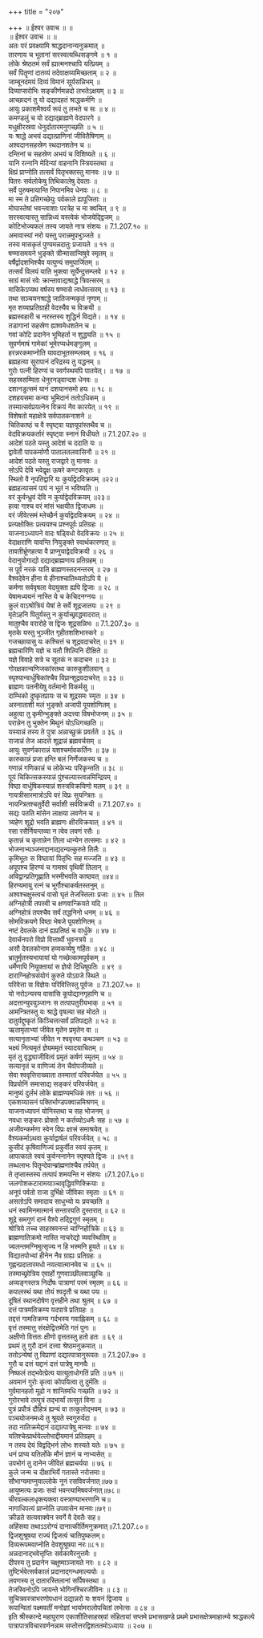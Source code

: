 +++
title = "२०७"

+++
॥ ईश्वर उवाच ॥ ॥  
॥ ईश्वर उवाच ॥ ॥  
अतः परं प्रवक्ष्यामि श्राद्धदानान्यनुक्रमात् ॥  
तारणाय च भूतानां सरस्वत्यब्धिसङ्गमे ॥ १ ॥  
लोके श्रेष्ठतमं सर्वं ह्यात्मनश्चापि यत्प्रियम् ॥  
सर्वं पितॄणां दातव्यं तदेवाक्षय्यमिच्छताम् ॥ २ ॥  
जाम्बूनदमयं दिव्यं विमानं सूर्यसन्निभम् ॥  
दिव्याप्सरोभिः सङ्कीर्णमन्नदो लभतेऽक्षयम् ॥ ३ ॥  
आच्छादनं तु यो दद्यादहतं श्राद्धकर्मणि ॥  
आयुः प्रकाशमैश्वर्यं रूपं तु लभते च सः ॥ ४ ॥  
कमण्डलुं च यो दद्याद्ब्राह्मणे वेदपारगे ॥  
मधुक्षीरस्रवा धेनुर्दातारमनुगच्छति ॥ ५ ॥  
यः श्राद्धे अभयं दद्यात्प्राणिनां जीवितैषिणाम् ॥  
अश्वदानसहस्रेण रथदानशतेन च ॥  
दन्तिनां च सहस्रेण अभयं च विशिष्यते ॥ ६ ॥  
यानि रत्नानि मेदिन्यां वाहनानि स्त्रियस्तथा ॥  
क्षिप्रं प्राप्नोति तत्सर्वं पितृभक्तस्तु मानवः ॥ ७ ॥  
पितरः सर्वलोकेषु तिथिकालेषु देवताः ॥  
सर्वे पुरुषमायान्ति निपानमिव धेनवः ॥ ८ ॥  
मा स्म ते प्रतिगच्छेयुः पर्वकाले ह्यपूजिताः ॥  
मोघास्तेषां भवन्त्वाशाः परत्रेह च मा क्वचित् ॥ ९ ॥  
सरस्वत्यास्तु सान्निध्यं यस्त्वेकं भोजयेद्द्विजम् ॥  
कोटिभोज्यफलं तस्य जायते नात्र संशयः ॥ 7.1.207.१० ॥  
अमावास्यां नरो यस्तु परान्नमुपभुञ्जते ॥  
तस्य मासकृतं पुण्यमन्नदातुः प्रजायते ॥ ११ ॥  
षण्मासमयने भुङ्क्ते त्रीन्मासान्विषुवे स्मृतम् ॥  
वर्षैर्द्वादशभिश्चैव यत्पुण्यं समुपार्जितम् ॥  
तत्सर्वं विलयं याति भुक्त्वा सूर्येन्दुसम्प्लवे ॥ १२ ॥  
साग्रं मासं रवेः क्रान्तावाद्यश्राद्धे त्रिवत्सरम् ॥  
मासिकेऽप्यथ वर्षस्य षण्मासे त्वर्धवत्सरम् ॥ १३ ॥  
तथा सञ्चयनश्राद्धे जातिजन्मकृतं नृणाम् ॥  
मृत शय्याप्रतिग्राही वेदस्यैव च विक्रयी ॥  
ब्रह्मस्वहारी च नरस्तस्य शुद्धिर्न विद्यते। ॥ १४ ॥  
तडागानां सहस्रेण ह्यश्वमेधशतेन च ॥  
गवां कोटि प्रदानेन भूमिहर्ता न शुद्ध्यति ॥ १५ ॥  
सुवर्णमाषं गामेकां भूमेरप्यर्धमङ्गुलम् ॥  
हरन्नरकमाप्नोति यावदाभूतसम्प्लवम् ॥ १६ ॥  
ब्रह्महत्या सुरापानं दरिद्रस्य तु यद्धनम् ॥  
गुरोः पत्नी हिरण्यं च स्वर्गस्थमपि पातयेत्। ॥ १७ ॥  
सहस्रसम्मिता धेनुरनड्वान्दश धेनवः ॥  
दशानडुत्समं यानं दशयानसमो हयः ॥ १८ ॥  
दशहयसमा कन्या भूमिदानं ततोऽधिकम् ॥  
तस्मात्सर्वप्रयत्नेन विक्रयं नैव कारयेत् ॥ १९ ॥  
विशेषतो महाक्षेत्रे सर्वपातकनाशने ॥  
चितिकाष्ठं च वै स्पृष्ट्वा यज्ञयूपांस्तथैव च ॥  
वेदविक्रयकर्तारं स्पृष्ट्वा स्नानं विधीयते ॥ 7.1.207.२० ॥  
आदेशं पठते यस्तु आदेशं च ददाति यः ॥  
द्वावेतौ पापकर्माणौ पातालतलवासिनौ ॥ २१ ॥  
आदेशं पठते यस्तु राजद्वारे तु मानवः ॥  
सोऽपि देवि भवेद्वृक्ष ऊषरे कण्टकावृतः ॥  
स्थितो वै नृपतिद्वारि यः कुर्याद्वेदविक्रयम् ॥२२॥  
ब्रह्महत्यासमं पापं न भूतं न भविष्यति ॥  
वरं कुर्वन्ध्रुवं देवि न कुर्याद्वेदविक्रयम् ॥२३॥  
हत्वा गाश्च वरं मांसं भक्षयीत द्विजाधमः ॥  
वरं जीवेत्समं म्लेच्छैर्न कुर्याद्वेदविक्रयम् ॥ २४ ॥  
प्रत्यक्षोक्तिः प्रत्ययश्च प्रश्नपूर्वः प्रतिग्रहः ॥  
याजनाऽध्यापने वादः षड्विधो वेदविक्रयः ॥ २५ ॥  
वेदाक्षराणि यावन्ति नियुङ्क्ते स्वार्थकारणात् ॥  
तावतीर्भ्रूणहत्या वै प्राप्नुयाद्वेदविक्रयी ॥ २६ ॥  
वेदानुयोगाद्यो दद्याद्ब्राह्मणाय प्रतिग्रहम् ॥  
स पूर्वं नरकं याति ब्राह्मणस्तदनन्तरम् ॥ २७ ॥  
वैश्वदेवेन हीना ये हीनाश्चातिथ्यतोऽपि ये ॥  
कर्मणा सर्ववृषला वेदयुक्ता ह्यपि द्विजाः ॥ २८ ॥  
येषामध्ययनं नास्ति ये च केचिदनग्नयः ॥  
कुलं वाऽश्रोत्रियं येषां ते सर्वे शूद्रजातयः ॥ २९ ॥  
मृतेऽहनि पितुर्यस्तु न कुर्याच्छ्राद्धमादरात् ॥  
मातुश्चैव वरारोहे स द्विजः शूद्रसन्निभः ॥ 7.1.207.३० ॥  
मृतके यस्तु भुञ्जीत गृहीतशशिभास्करे ॥  
गजच्छायासु यः कश्चित्तं च शूद्रवदाचरेत् ॥ ३१ ॥  
ब्रह्मचारिणि यज्ञे च यतौ शिल्पिनि दीक्षिते ॥  
यज्ञे विवाहे सत्रे च सूतकं न कदाचन ॥ ३२ ॥  
गोरक्षकान्वणिजकांस्तथा कारुकुशीलवान् ॥  
स्पृश्यान्वार्धुषिकांश्चैव विप्रान्शूद्रवदाचरेत् ॥ ३३ ॥  
ब्राह्मणः पतनीयेषु वर्तमानो विकर्मसु ॥  
दाम्भिको दुष्कृतप्रायः स च शूद्रसमः स्मृतः ॥ ३४ ॥  
अस्नाताशी मलं भुङ्क्ते अजापी पूयशोणितम् ॥  
अहुत्वा तु कृमीन्भुङ्क्ते अदत्त्वा विषभोजनम् ॥ ३५ ॥  
परान्नेन तु भुक्तेन मिथुनं योऽधिगच्छति ॥  
यस्यान्नं तस्य ते पुत्रा अन्नाच्छुक्रं प्रवर्तते ॥ ३६ ॥  
राजान्नं तेज आदत्ते शूद्रान्नं ब्रह्मवर्चसम् ॥  
आयुः सुवर्णकारान्नं यशश्चर्मावकर्तिनः ॥ ३७ ॥  
कारुकान्नं प्रजा हन्ति बलं निर्णेजकस्य च ॥  
गणान्नं गणिकान्नं च लोकेभ्यः परिकृन्तति ॥ ३८ ॥  
पूयं चिकित्सकस्यान्नं पुंश्चल्यास्त्वन्नमिन्द्रियम् ॥  
विष्ठा वार्धुषिकस्यान्नं शस्त्रविक्रयिणो मलम् ॥ ३९ ॥  
गायत्रीसारमात्रोऽपि वरं विप्रः सुयन्त्रितः ॥  
नायन्त्रितश्चतुर्वेदी सर्वाशी सर्वविक्रयी ॥ 7.1.207.४० ॥  
सद्यः पतति मांसेन लाक्षया लवणेन च ॥  
त्र्यहेण शूद्रो भवति ब्राह्मणः क्षीरविक्रयात् ॥ ४१ ॥  
रसा रसैर्नियन्तव्या न त्वेव लवणं रसैः ॥  
कृतान्नं च कृतान्नेन तिला धान्येन तत्समाः ॥ ४२ ॥  
भोजनाभ्यञ्जनाद्दानाद्यदन्यत्कुरुते तिलैः ॥  
कृमिभूतः स विष्ठायां पितृभिः सह मज्जति ॥ ४३ ॥  
अपूपश्च हिरण्यं च गामश्वं पृथिवीं तिलान् ॥  
अविद्वान्प्रतिगृह्णाति भस्मीभवति काष्ठवत् ॥४४॥  
हिरण्यमायु रत्नं च भूर्गौश्चाकर्षतस्तनुम् ॥  
अश्वश्चक्षुस्त्वचं वासो घृतं तेजस्तिलाः प्रजाः ॥ ४५ ॥ तिल  
अग्निहोत्री तपस्वी च क्षणवान्क्रियते यदि ॥  
अग्निहोत्रं तपश्चैव सर्वं तद्धनिनो धनम् ॥ ४६ ॥  
सोमविक्रयणे विष्ठा भेषजे पूयशोणितम् ॥  
नष्टं देवलके दानं ह्यप्रतिष्ठं च वार्धुके ॥ ४७ ॥  
देवार्चनपरो विप्रो वित्तार्थी भुवनत्रये ॥  
असौ देवलकोनाम हव्यकव्येषु गर्हितः ॥ ४८ ॥  
भ्रातुर्मृतस्यभायायां यो गच्छेत्कामपूर्वकम् ॥  
धर्मेणापि नियुक्तायां स ज्ञेयो दिधिषूपतिः ॥ ४९ ॥  
दाराग्निहोत्रसंयोगं कुरुते योऽग्रजे स्थिते ॥  
परिवेत्ता स विज्ञेयः परिवित्तिस्तु पूर्वजः ॥ 7.1.207.५० ॥  
यो नरोऽन्यस्य वासांसि कूपोद्यानगृहाणि च ॥  
अदत्तान्युपयुञ्जानः स तत्पापतुरीयभाक् ॥ ५१ ॥  
आमन्त्रितस्तु यः श्राद्धे वृषल्या सह मोदते ॥  
दातुर्यद्दुष्कृतं किञ्चित्तत्सर्वं प्रतिपद्यते ॥ ५२ ॥  
ऋतामृताभ्यां जीवेत मृतेन प्रमृतेन वा ॥  
सत्यानृताभ्यां जीवेत न श्ववृत्त्या कथञ्चन ॥ ५३ ॥  
भक्ष्यं नित्यमृतं ज्ञेयममृतं स्यादयाचितम् ॥  
मृतं तु वृद्ध्याजीवित्वं प्रमृतं कर्षणं स्मृतम् ॥ ५४ ॥  
सत्यानृतं च वाणिज्यं तेन चैवोपजीव्यते ॥  
सेवा श्ववृत्तिराख्याता तस्मात्तां परिवर्जयेत ॥ ५५ ॥  
विप्रयोनिं समासाद्य सङ्करं परिवर्जयेत् ॥  
मानुष्यं दुर्लभं लोके ब्राह्मण्यमधिकं ततः ॥ ५६ ॥  
एकशय्यासनं पक्तिर्भाण्डपक्वान्नमिश्रणम् ॥  
याजनाध्यापनं योनिस्तथा च सह भोजनम् ॥  
नवधा सङ्करः प्रोक्तो न कर्तव्योऽधमैः सह ॥ ५७ ॥  
अजीवन्कर्मणा स्वेन विप्रः क्षात्त्रं समाश्रयेत् ॥  
वैश्यकर्माऽथवा कुर्याद्वार्षलं परिवर्जयेत् ॥ ५८ ॥  
कुसीदं कृषिवाणिज्यं प्रकुर्वीत स्वयं कृतम् ॥  
आपत्काले स्वयं कुर्वन्स्नानेन स्पृश्यते द्विजः ॥ ॥५९॥  
लब्धलाभः पितॄन्देवान्ब्रांह्मणांश्चैव तर्पयेत् ॥  
ते तृप्तास्तस्य तत्पापं शमयन्ति न संशयः ॥7.1.207.६०॥  
जलगोशकटारामयाञ्चावृद्धिवणिक्क्रियाः ॥  
अनूपं पर्वतो राजा दुर्भिक्षे जीविका स्मृताः ॥ ६१ ॥  
असतोऽपि समादाय साधुभ्यो यः प्रयच्छति ॥  
धनं स्वामिनमात्मानं सन्तारयति दुस्तरात् ॥ ६२ ॥  
शूद्रे समगुणं दानं वैश्ये तद्द्विगुणं स्मृतम् ॥  
श्रोत्रिये तच्च साहस्रमनन्तं चाग्निहोत्रिके ॥ ६३ ॥  
ब्राह्मणातिक्रमो नास्ति नाचरेद्यो व्यवस्थितिम् ॥  
ज्वलन्तमग्निमुत्सृज्य न हि भस्मनि हूयते ॥ ६४ ॥  
विद्यातपोभ्यां हीनेन नैव ग्राह्यः प्रतिग्रहः ॥  
गृह्णन्प्रदातारमधो नयत्यात्मानमेव च ॥ ६५ ॥  
तस्माच्छ्रोत्रिय एवार्हो गुणवाञ्छीलवाञ्छुचिः ॥  
अव्यङ्गस्तत्र निर्दोषः पात्राणां परमं स्मृतम् ॥ ६६ ॥  
कपालस्थं यथा तोयं श्वदृतौ च यथा पयः ॥  
दूषितं स्थानदोषेण वृत्तहीने तथा श्रुतम् ॥ ६७ ॥  
दत्तं पात्रमतिक्रम्य यदपात्रे प्रतिग्रहः ॥  
तद्दत्तं गामतिक्रम्य गर्दभस्य गवाह्निकम् ॥ ६८ ॥  
वृत्तं तस्मात्तु संरक्षेद्वित्तमेति गतं पुनः ॥  
अक्षीणो वित्ततः क्षीणो वृत्ततस्तु हतो हतः ॥ ६९ ॥  
प्रथमं तु गुरौ दानं दत्त्वा श्रेष्ठमनुक्रमात् ॥  
ततोऽन्येषां तु विप्राणां दद्यात्पात्रानुरूपतः ॥ 7.1.207.७० ॥  
गुरौ च दत्तं यद्दानं दत्तं पात्रेषु मानवैः ॥  
निष्फलं तद्भवेत्प्रेत्य यात्युताधोगतिं प्रति ॥ ७१ ॥  
अवमानं गुरोः कृत्वा कोपयित्वा तु दुर्मतिः ॥  
गुर्वमानहतो मूढो न शान्तिमधि गच्छति ॥ ७२ ॥  
गुरोरभावे तत्पुत्रं तद्भार्यां तत्सुतं विना ॥  
पुत्रं प्रपौत्रं दौहित्रं ह्यन्यं वा तत्कुलोद्भवम् ॥ ७३ ॥  
पञ्चयोजनमध्ये तु श्रूयते स्वगुरुर्यदा ॥  
तदा नातिक्रमेद्दानं दद्यात्पात्रेषु मानवः ॥ ७४ ॥  
यतिश्चेत्प्रार्थयेल्लोभाद्दीयमानं प्रतिग्रहम् ॥  
न तस्य देयं विद्वद्भिर्न लोभः शस्यते यतेः ॥ ७५ ॥  
धनं प्राप्य यतिर्लोके मौनं ज्ञानं च नाभ्यसेत् ॥  
उपभोगं तु दानेन जीवितं ब्रह्मचर्यया ॥ ७६ ॥  
कुले जन्म च दीक्षाभिर्ये गतास्ते नरोत्तमाः॥  
सौभाग्यमाप्नुयाल्लोके नूनं रसविवर्जनात्॥७७॥  
आयुष्मत्यः प्रजाः सर्वा भवन्त्यामिषवर्जनात्॥७८॥  
चीरवल्कलधृक्त्यक्त्वा वस्त्राण्याभरणानि च॥  
नागाधिपत्यं प्राप्नोति उपवासेन मानवः॥७९॥  
क्रीडते सत्यवाक्येन स्वर्गे वै देवतैः सह॥  
अहिंसया तथाऽऽरोग्यं दानात्कीर्तिमनुक्रमात्॥7.1.207.८०॥  
द्विजशुश्रूषया राज्यं द्विजत्वं चातिपुष्कलम्॥  
दिव्यरूपमवाप्नोति देवशुश्रूषया नरः॥८१॥  
अन्नदानाद्भवेत्तृप्तिः सर्वकामैरनुत्तमैः ॥  
दीपस्य तु प्रदानेन चक्षुष्माञ्जायते नरः ॥ ८२ ॥  
तुष्टिर्भवेत्सर्वकालं प्रदानाद्गन्धमाल्ययोः ॥  
लवणस्य तु दातारस्तिलानां सर्पिषस्तथा ॥  
तेजस्विनोऽपि जायन्ते भोगिनश्चिरजीविनः ॥ ८३ ॥  
सुचित्रवस्त्राभरणोपधानं दद्यान्नरो यः शयनं द्विजाय ॥  
रूपान्वितां पक्ष्मवतीं मनोज्ञां भार्यामरालोपचितां लभेत्सः ॥ ८४ ॥  
इति श्रीस्कान्दे महापुराण एकाशीतिसाहस्र्यां संहितायां सप्तमे प्रभासखण्डे प्रथमे प्रभासक्षेत्रमाहात्म्ये श्राद्धकल्पे पात्रापात्रविचारवर्णनन्नाम सप्तोत्तरद्विशततमोऽध्यायः ॥ २०७ ॥